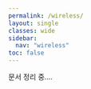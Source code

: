 ```yaml
---
permalink: /wireless/
layout: single
classes: wide
sidebar:
  nav: "wireless"
toc: false
---
```


문서 정리 중....
